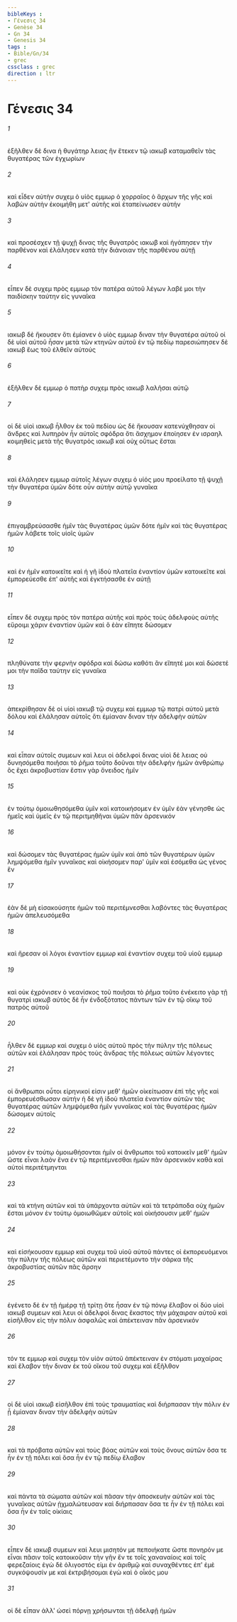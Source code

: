 ```yaml
---
bibleKeys : 
- Γένεσις 34
- Genèse 34
- Gn 34
- Genesis 34
tags : 
- Bible/Gn/34
- grec
cssclass : grec
direction : ltr
---
```


# Γένεσις 34

###### 1
ἐξῆλθεν δὲ δινα ἡ θυγάτηρ λειας ἣν ἔτεκεν τῷ ιακωβ καταμαθεῖν τὰς θυγατέρας τῶν ἐγχωρίων
###### 2
καὶ εἶδεν αὐτὴν συχεμ ὁ υἱὸς εμμωρ ὁ χορραῖος ὁ ἄρχων τῆς γῆς καὶ λαβὼν αὐτὴν ἐκοιμήθη μετ' αὐτῆς καὶ ἐταπείνωσεν αὐτήν
###### 3
καὶ προσέσχεν τῇ ψυχῇ δινας τῆς θυγατρὸς ιακωβ καὶ ἠγάπησεν τὴν παρθένον καὶ ἐλάλησεν κατὰ τὴν διάνοιαν τῆς παρθένου αὐτῇ
###### 4
εἶπεν δὲ συχεμ πρὸς εμμωρ τὸν πατέρα αὐτοῦ λέγων λαβέ μοι τὴν παιδίσκην ταύτην εἰς γυναῖκα
###### 5
ιακωβ δὲ ἤκουσεν ὅτι ἐμίανεν ὁ υἱὸς εμμωρ διναν τὴν θυγατέρα αὐτοῦ οἱ δὲ υἱοὶ αὐτοῦ ἦσαν μετὰ τῶν κτηνῶν αὐτοῦ ἐν τῷ πεδίῳ παρεσιώπησεν δὲ ιακωβ ἕως τοῦ ἐλθεῖν αὐτούς
###### 6
ἐξῆλθεν δὲ εμμωρ ὁ πατὴρ συχεμ πρὸς ιακωβ λαλῆσαι αὐτῷ
###### 7
οἱ δὲ υἱοὶ ιακωβ ἦλθον ἐκ τοῦ πεδίου ὡς δὲ ἤκουσαν κατενύχθησαν οἱ ἄνδρες καὶ λυπηρὸν ἦν αὐτοῖς σφόδρα ὅτι ἄσχημον ἐποίησεν ἐν ισραηλ κοιμηθεὶς μετὰ τῆς θυγατρὸς ιακωβ καὶ οὐχ οὕτως ἔσται
###### 8
καὶ ἐλάλησεν εμμωρ αὐτοῖς λέγων συχεμ ὁ υἱός μου προείλατο τῇ ψυχῇ τὴν θυγατέρα ὑμῶν δότε οὖν αὐτὴν αὐτῷ γυναῖκα
###### 9
ἐπιγαμβρεύσασθε ἡμῖν τὰς θυγατέρας ὑμῶν δότε ἡμῖν καὶ τὰς θυγατέρας ἡμῶν λάβετε τοῖς υἱοῖς ὑμῶν
###### 10
καὶ ἐν ἡμῖν κατοικεῖτε καὶ ἡ γῆ ἰδοὺ πλατεῖα ἐναντίον ὑμῶν κατοικεῖτε καὶ ἐμπορεύεσθε ἐπ' αὐτῆς καὶ ἐγκτήσασθε ἐν αὐτῇ
###### 11
εἶπεν δὲ συχεμ πρὸς τὸν πατέρα αὐτῆς καὶ πρὸς τοὺς ἀδελφοὺς αὐτῆς εὕροιμι χάριν ἐναντίον ὑμῶν καὶ ὃ ἐὰν εἴπητε δώσομεν
###### 12
πληθύνατε τὴν φερνὴν σφόδρα καὶ δώσω καθότι ἂν εἴπητέ μοι καὶ δώσετέ μοι τὴν παῖδα ταύτην εἰς γυναῖκα
###### 13
ἀπεκρίθησαν δὲ οἱ υἱοὶ ιακωβ τῷ συχεμ καὶ εμμωρ τῷ πατρὶ αὐτοῦ μετὰ δόλου καὶ ἐλάλησαν αὐτοῖς ὅτι ἐμίαναν διναν τὴν ἀδελφὴν αὐτῶν
###### 14
καὶ εἶπαν αὐτοῖς συμεων καὶ λευι οἱ ἀδελφοὶ δινας υἱοὶ δὲ λειας οὐ δυνησόμεθα ποιῆσαι τὸ ῥῆμα τοῦτο δοῦναι τὴν ἀδελφὴν ἡμῶν ἀνθρώπῳ ὃς ἔχει ἀκροβυστίαν ἔστιν γὰρ ὄνειδος ἡμῖν
###### 15
ἐν τούτῳ ὁμοιωθησόμεθα ὑμῖν καὶ κατοικήσομεν ἐν ὑμῖν ἐὰν γένησθε ὡς ἡμεῖς καὶ ὑμεῖς ἐν τῷ περιτμηθῆναι ὑμῶν πᾶν ἀρσενικόν
###### 16
καὶ δώσομεν τὰς θυγατέρας ἡμῶν ὑμῖν καὶ ἀπὸ τῶν θυγατέρων ὑμῶν λημψόμεθα ἡμῖν γυναῖκας καὶ οἰκήσομεν παρ' ὑμῖν καὶ ἐσόμεθα ὡς γένος ἕν
###### 17
ἐὰν δὲ μὴ εἰσακούσητε ἡμῶν τοῦ περιτέμνεσθαι λαβόντες τὰς θυγατέρας ἡμῶν ἀπελευσόμεθα
###### 18
καὶ ἤρεσαν οἱ λόγοι ἐναντίον εμμωρ καὶ ἐναντίον συχεμ τοῦ υἱοῦ εμμωρ
###### 19
καὶ οὐκ ἐχρόνισεν ὁ νεανίσκος τοῦ ποιῆσαι τὸ ῥῆμα τοῦτο ἐνέκειτο γὰρ τῇ θυγατρὶ ιακωβ αὐτὸς δὲ ἦν ἐνδοξότατος πάντων τῶν ἐν τῷ οἴκῳ τοῦ πατρὸς αὐτοῦ
###### 20
ἦλθεν δὲ εμμωρ καὶ συχεμ ὁ υἱὸς αὐτοῦ πρὸς τὴν πύλην τῆς πόλεως αὐτῶν καὶ ἐλάλησαν πρὸς τοὺς ἄνδρας τῆς πόλεως αὐτῶν λέγοντες
###### 21
οἱ ἄνθρωποι οὗτοι εἰρηνικοί εἰσιν μεθ' ἡμῶν οἰκείτωσαν ἐπὶ τῆς γῆς καὶ ἐμπορευέσθωσαν αὐτήν ἡ δὲ γῆ ἰδοὺ πλατεῖα ἐναντίον αὐτῶν τὰς θυγατέρας αὐτῶν λημψόμεθα ἡμῖν γυναῖκας καὶ τὰς θυγατέρας ἡμῶν δώσομεν αὐτοῖς
###### 22
μόνον ἐν τούτῳ ὁμοιωθήσονται ἡμῖν οἱ ἄνθρωποι τοῦ κατοικεῖν μεθ' ἡμῶν ὥστε εἶναι λαὸν ἕνα ἐν τῷ περιτέμνεσθαι ἡμῶν πᾶν ἀρσενικόν καθὰ καὶ αὐτοὶ περιτέτμηνται
###### 23
καὶ τὰ κτήνη αὐτῶν καὶ τὰ ὑπάρχοντα αὐτῶν καὶ τὰ τετράποδα οὐχ ἡμῶν ἔσται μόνον ἐν τούτῳ ὁμοιωθῶμεν αὐτοῖς καὶ οἰκήσουσιν μεθ' ἡμῶν
###### 24
καὶ εἰσήκουσαν εμμωρ καὶ συχεμ τοῦ υἱοῦ αὐτοῦ πάντες οἱ ἐκπορευόμενοι τὴν πύλην τῆς πόλεως αὐτῶν καὶ περιετέμοντο τὴν σάρκα τῆς ἀκροβυστίας αὐτῶν πᾶς ἄρσην
###### 25
ἐγένετο δὲ ἐν τῇ ἡμέρᾳ τῇ τρίτῃ ὅτε ἦσαν ἐν τῷ πόνῳ ἔλαβον οἱ δύο υἱοὶ ιακωβ συμεων καὶ λευι οἱ ἀδελφοὶ δινας ἕκαστος τὴν μάχαιραν αὐτοῦ καὶ εἰσῆλθον εἰς τὴν πόλιν ἀσφαλῶς καὶ ἀπέκτειναν πᾶν ἀρσενικόν
###### 26
τόν τε εμμωρ καὶ συχεμ τὸν υἱὸν αὐτοῦ ἀπέκτειναν ἐν στόματι μαχαίρας καὶ ἔλαβον τὴν διναν ἐκ τοῦ οἴκου τοῦ συχεμ καὶ ἐξῆλθον
###### 27
οἱ δὲ υἱοὶ ιακωβ εἰσῆλθον ἐπὶ τοὺς τραυματίας καὶ διήρπασαν τὴν πόλιν ἐν ᾗ ἐμίαναν διναν τὴν ἀδελφὴν αὐτῶν
###### 28
καὶ τὰ πρόβατα αὐτῶν καὶ τοὺς βόας αὐτῶν καὶ τοὺς ὄνους αὐτῶν ὅσα τε ἦν ἐν τῇ πόλει καὶ ὅσα ἦν ἐν τῷ πεδίῳ ἔλαβον
###### 29
καὶ πάντα τὰ σώματα αὐτῶν καὶ πᾶσαν τὴν ἀποσκευὴν αὐτῶν καὶ τὰς γυναῖκας αὐτῶν ᾐχμαλώτευσαν καὶ διήρπασαν ὅσα τε ἦν ἐν τῇ πόλει καὶ ὅσα ἦν ἐν ταῖς οἰκίαις
###### 30
εἶπεν δὲ ιακωβ συμεων καὶ λευι μισητόν με πεποιήκατε ὥστε πονηρόν με εἶναι πᾶσιν τοῖς κατοικοῦσιν τὴν γῆν ἔν τε τοῖς χαναναίοις καὶ τοῖς φερεζαίοις ἐγὼ δὲ ὀλιγοστός εἰμι ἐν ἀριθμῷ καὶ συναχθέντες ἐπ' ἐμὲ συγκόψουσίν με καὶ ἐκτριβήσομαι ἐγὼ καὶ ὁ οἶκός μου
###### 31
οἱ δὲ εἶπαν ἀλλ' ὡσεὶ πόρνῃ χρήσωνται τῇ ἀδελφῇ ἡμῶν
